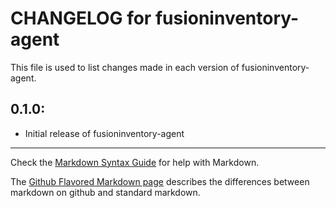 # CHANGELOG for fusioninventory-agent

This file is used to list changes made in each version of fusioninventory-agent.

## 0.1.0:

* Initial release of fusioninventory-agent

- - - 
Check the [Markdown Syntax Guide](http://daringfireball.net/projects/markdown/syntax) for help with Markdown.

The [Github Flavored Markdown page](http://github.github.com/github-flavored-markdown/) describes the differences between markdown on github and standard markdown.
